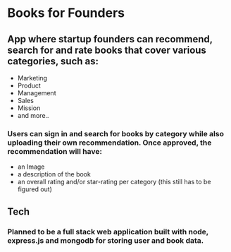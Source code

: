 # Books for Founders

## App where startup founders can recommend, search for and rate books that cover various categories, such as:
- Marketing
- Product
- Management
- Sales
- Mission
- and more..

### Users can sign in and search for books by category while also uploading their own recommendation. Once approved, the recommendation will have:
- an Image
- a description of the book
- an overall rating and/or star-rating per category (this still has to be figured out)

## Tech
### Planned to be a full stack web application built with node, express.js and mongodb for storing user and book data.